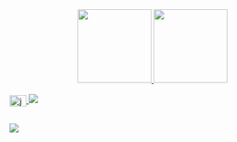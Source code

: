<div align="center">
  <a href="https://github.com/Emanoel-Ferreira-LS">
  <img height="130em" src="https://github-readme-stats.vercel.app/api?username=Emanoel-Ferreira-LS&show_icons=true&theme=merko&include_all_commits=true&count_private=true"/>
  <img height="130em" src="https://github-readme-stats.vercel.app/api/top-langs/?username=Emanoel-Ferreira-LS&layout=compact&langs_count=7&theme=merko"/>
</div>  
  <div style="display: inline_block"><br>
  <img align="center" alt="java" height="20" width="30"src="https://camo.githubusercontent.com/20ffa1c9a31e2c991c8b52b0cb7be938de51db4b7a9299658fef28efb0cc845a/68747470733a2f2f63646e2e6a7364656c6976722e6e65742f67682f64657669636f6e732f64657669636f6e2f69636f6e732f6a6176612f6a6176612d6f726967696e616c2e737667" />
          
  <img align src="C:\Users\Admin\Downloads\Polish_20220525_140218870">
</div>
  
  ##
  
  <div>
  <a href="https://www.instagram.com/emanoelferreira_lunguinho/" target="_blank"><img src="https://img.shields.io/badge/-Instagram-%23E4405F?style =for-the-badge&logo=instagram&logoColor=white" target="_blank"></a>   
  </div>
  
  
